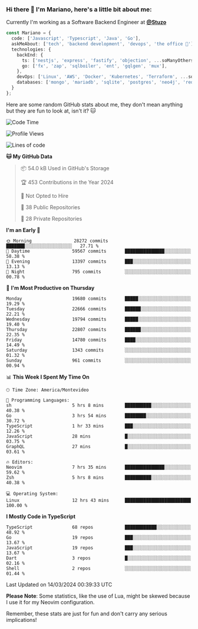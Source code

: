 ### Hi there 👋 I'm Mariano, here's a little bit about me:

Currently I'm working as a Software Backend Engineer at [**@Stuzo**](https://www.stuzo.com/)

```ts
const Mariano = {
  code: ['Javascript', 'Typescript', 'Java', 'Go'],
  askMeAbout: ['tech', 'backend development', 'devops', 'the office 💼'],
  technologies: {
    backEnd: {
      ts: ['nestjs', 'express', 'fastify', 'objection', ...soManyOthersFrameworks],
      go: ['fx', 'zap', 'sqlboiler', 'ent', 'gqlgen', 'mux'],
    },
    devOps: ['Linux', 'AWS', 'Docker', 'Kubernetes', 'Terraform', ...soManyOthersTools],
    databases: ['mongo', 'mariadb', 'sqlite', 'postgres', 'neo4j', 'redis', ...],
  }
};
```

Here are some random GitHub stats about me, they don't mean anything but they are fun to look at, isn't it? 🐱

<!--START_SECTION:waka-->
![Code Time](http://img.shields.io/badge/Code%20Time-1%2C776%20hrs%209%20mins-blue)

![Profile Views](http://img.shields.io/badge/Profile%20Views-0-blue)

![Lines of code](https://img.shields.io/badge/From%20Hello%20World%20I%27ve%20Written-17.7%20million%20lines%20of%20code-blue)

**🐱 My GitHub Data** 

> 📦 54.0 kB Used in GitHub's Storage 
 > 
> 🏆 453 Contributions in the Year 2024
 > 
> 🚫 Not Opted to Hire
 > 
> 📜 38 Public Repositories 
 > 
> 🔑 28 Private Repositories 
 > 
**I'm an Early 🐤** 

```text
🌞 Morning                28272 commits       ███████░░░░░░░░░░░░░░░░░░   27.71 % 
🌆 Daytime                59567 commits       ███████████████░░░░░░░░░░   58.38 % 
🌃 Evening                13397 commits       ███░░░░░░░░░░░░░░░░░░░░░░   13.13 % 
🌙 Night                  795 commits         ░░░░░░░░░░░░░░░░░░░░░░░░░   00.78 % 
```
📅 **I'm Most Productive on Thursday** 

```text
Monday                   19680 commits       █████░░░░░░░░░░░░░░░░░░░░   19.29 % 
Tuesday                  22666 commits       ██████░░░░░░░░░░░░░░░░░░░   22.21 % 
Wednesday                19794 commits       █████░░░░░░░░░░░░░░░░░░░░   19.40 % 
Thursday                 22807 commits       ██████░░░░░░░░░░░░░░░░░░░   22.35 % 
Friday                   14780 commits       ████░░░░░░░░░░░░░░░░░░░░░   14.49 % 
Saturday                 1343 commits        ░░░░░░░░░░░░░░░░░░░░░░░░░   01.32 % 
Sunday                   961 commits         ░░░░░░░░░░░░░░░░░░░░░░░░░   00.94 % 
```


📊 **This Week I Spent My Time On** 

```text
🕑︎ Time Zone: America/Montevideo

💬 Programming Languages: 
sh                       5 hrs 8 mins        ██████████░░░░░░░░░░░░░░░   40.38 % 
Go                       3 hrs 54 mins       ████████░░░░░░░░░░░░░░░░░   30.72 % 
TypeScript               1 hr 33 mins        ███░░░░░░░░░░░░░░░░░░░░░░   12.26 % 
JavaScript               28 mins             █░░░░░░░░░░░░░░░░░░░░░░░░   03.75 % 
GraphQL                  27 mins             █░░░░░░░░░░░░░░░░░░░░░░░░   03.61 % 

🔥 Editors: 
Neovim                   7 hrs 35 mins       ███████████████░░░░░░░░░░   59.62 % 
Zsh                      5 hrs 8 mins        ██████████░░░░░░░░░░░░░░░   40.38 % 

💻 Operating System: 
Linux                    12 hrs 43 mins      █████████████████████████   100.00 % 
```

**I Mostly Code in TypeScript** 

```text
TypeScript               68 repos            ████████████░░░░░░░░░░░░░   48.92 % 
Go                       19 repos            ███░░░░░░░░░░░░░░░░░░░░░░   13.67 % 
JavaScript               19 repos            ███░░░░░░░░░░░░░░░░░░░░░░   13.67 % 
Dart                     3 repos             █░░░░░░░░░░░░░░░░░░░░░░░░   02.16 % 
Shell                    2 repos             ░░░░░░░░░░░░░░░░░░░░░░░░░   01.44 % 
```




 Last Updated on 14/03/2024 00:39:33 UTC
<!--END_SECTION:waka-->

**Please Note**: Some statistics, like the use of Lua, might be skewed because I use it for my Neovim configuration.

Remember, these stats are just for fun and don't carry any serious implications!
